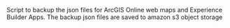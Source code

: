 Script to backup the json files for ArcGIS Online web maps and Experience Builder Apps. The backup json files are saved to amazon s3 object storage
